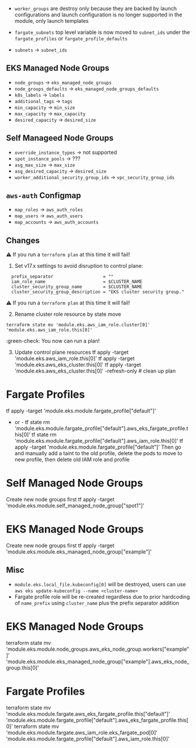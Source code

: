 
- `worker_groups` are destroy only because they are backed by launch configurations and launch configuration is no longer supported in the module, only launch templates


- `fargate_subnets` top level variable is now moved to `subnet_ids` under the `fargate_profiles` or `fargate_profile_defaults`

- `subnets` -> `subnet_ids`

## EKS Managed Node Groups

- `node_groups` -> `eks_managed_node_groups`
- `node_groups_defaults` -> `eks_managed_node_groups_defaults`
- `k8s_labels` -> `labels`
- `additional_tags` -> `tags`
- `min_capacity` -> `min_size`
- `max_capacity` -> `max_capacity`
- `desired_capacity` -> `desired_size`

## Self Manageed Node Groups

- `override_instance_types` -> not supported
- `spot_instance_pools` -> ???
- `asg_max_size` -> `max_size`
- `asg_desired_capacity` -> `desired_size`
- `worker_additional_security_group_ids` -> `vpc_security_group_ids`

## `aws-auth` Configmap

- `map_roles` -> `aws_auth_roles`
- `map_users` -> `aws_auth_users`
- `map_accounts` -> `aws_auth_accounts`

## Changes

:warning: If you run a `terraform plan` at this time it will fail!

1. Set v17.x settings to avoid disruption to control plane:

```
  prefix_separator                   = ""
  iam_role_name                      = $CLUSTER_NAME
  cluster_security_group_name        = $CLUSTER_NAME
  cluster_security_group_description = "EKS cluster security group."
```

:warning: If you run a `terraform plan` at this time it will fail!

2. Rename cluster role resource by state move

`terraform state mv 'module.eks.aws_iam_role.cluster[0]' 'module.eks.aws_iam_role.this[0]'`


:green-check: You now can run a plan!

3. Update control plane resources
tf apply -target 'module.eks.aws_iam_role.this[0]'
tf apply -target 'module.eks.aws_eks_cluster.this[0]'
tf apply -target 'module.eks.aws_eks_cluster.this[0]' -refresh-only # clean up plan

# Fargate Profiles
tf apply -target 'module.eks.module.fargate_profile["default"]'
- or -
tf state rm 'module.eks.module.fargate_profile["default"].aws_eks_fargate_profile.this[0]'
tf state rm 'module.eks.module.fargate_profile["default"].aws_iam_role.this[0]'
tf apply -target 'module.eks.module.fargate_profile["default"]'
Then go and manually add a taint to the old profile, delete the pods to move to new profile, then delete old IAM role and profile

# Self Managed Node Groups
Create new node groups first
tf apply -target 'module.eks.module.self_managed_node_group["spot1"]'

# EKS Managed Node Groups
Create new node groups first
tf apply -target 'module.eks.module.eks_managed_node_group["example"]'

## Misc

- `module.eks.local_file.kubeconfig[0]` will be destroyed, users can use `aws eks update-kubeconfig --name <cluster-name>`
- Fargate profile role will be re-created regardless due to prior hardcoding of `name_prefix` using `cluster_name` plus the prefix separator addition

# EKS Managed Node Groups
terraform state mv 'module.eks.module.node_groups.aws_eks_node_group.workers["example"]' 'module.eks.module.eks_managed_node_group["example"].aws_eks_node_group.this[0]'

# Fargate Profiles
terraform state mv 'module.eks.module.fargate.aws_eks_fargate_profile.this["default"]' 'module.eks.module.fargate_profile["default"].aws_eks_fargate_profile.this[0]'
terraform state mv 'module.eks.module.fargate.aws_iam_role.eks_fargate_pod[0]' 'module.eks.module.fargate_profile["default"].aws_iam_role.this[0]'


